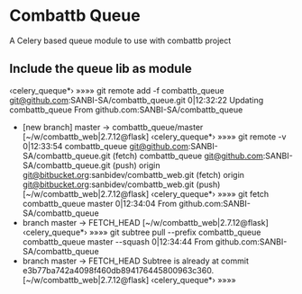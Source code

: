 # Combattb Queue
A Celery based queue module to use with combattb project

## Include the queue lib as module

‹celery_queque*› »»»» git remote add -f combattb_queue git@github.com:SANBI-SA/combattb_queue.git                 0|12:32:22
Updating combattb_queue
From github.com:SANBI-SA/combattb_queue
 * [new branch]      master     -> combattb_queue/master
[~/w/combattb_web|2.7.12@flask]
‹celery_queque*› »»»» git remote -v                                                                               0|12:33:54
combattb_queue  git@github.com:SANBI-SA/combattb_queue.git (fetch)
combattb_queue  git@github.com:SANBI-SA/combattb_queue.git (push)
origin  git@bitbucket.org:sanbidev/combattb_web.git (fetch)
origin  git@bitbucket.org:sanbidev/combattb_web.git (push)
[~/w/combattb_web|2.7.12@flask]
‹celery_queque*› »»»» git fetch combattb_queue master                                                             0|12:34:04
From github.com:SANBI-SA/combattb_queue
 * branch            master     -> FETCH_HEAD
[~/w/combattb_web|2.7.12@flask]
‹celery_queque*› »»»» git subtree pull --prefix combattb_queue combattb_queue master --squash                     0|12:34:44
From github.com:SANBI-SA/combattb_queue
 * branch            master     -> FETCH_HEAD
Subtree is already at commit e3b77ba742a4098f460db894176445800963c360.
[~/w/combattb_web|2.7.12@flask]
‹celery_queque*› »»»»    
